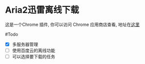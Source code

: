 # Aria2迅雷离线下载
这是一个Chrome 插件, 你可以访问 Chrome 应用商店查看, 地址在[这里](https://chrome.google.com/webstore/detail/ara2%E8%BF%85%E9%9B%B7%E7%A6%BB%E7%BA%BF%E4%B8%8B%E8%BD%BD/llhdoolhgigbnppanegcohafahjgbpek?utm_source=chrome-ntp-icon)

#Todo
- [x] 多服务器管理
- [ ] 使用百度云的离线功能
- [ ] 可以选择要下载的任务